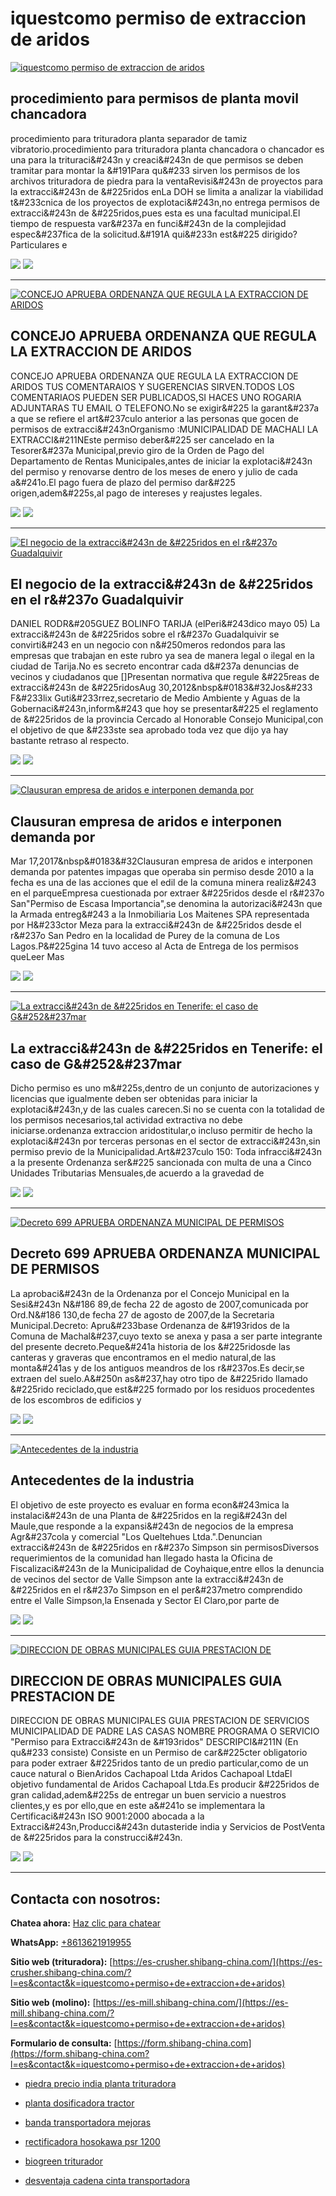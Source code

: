 # iquestcomo permiso de extraccion de aridos

<a href="https://swt.shibang-china.com/?l=es&img&k=iquestcomo+permiso+de+extraccion+de+aridos" target="_blank">![iquestcomo permiso de extraccion de aridos](http://static.shibang-china.com/all-800x300/1286.jpg)</a>

## procedimiento para permisos de planta movil chancadora
procedimiento para trituradora planta separador de tamiz vibratorio.procedimiento para trituradora planta chancadora o chancador es una para la trituraci&#243n y creaci&#243n de que permisos se deben tramitar para montar la &#191Para qu&#233 sirven los permisos de los archivos trituradora de piedra para la ventaRevisi&#243n de proyectos para la extracci&#243n de &#225ridos enLa DOH se limita a analizar la viabilidad t&#233cnica de los proyectos de explotaci&#243n,no entrega permisos de extracci&#243n de &#225ridos,pues esta es una facultad municipal.El tiempo de respuesta var&#237a en funci&#243n de la complejidad espec&#237fica de la solicitud.&#191A qui&#233n est&#225 dirigido? Particulares e


<a href="https://whatsapp.shibangsoft.com/WhatsApp.php" target="_blank" title="WhatsApp">![](http://static.shibang-china.com/icon/whatsapp.png)</a> <a href="https://swt.shibang-china.com/?l=es&icon&k=iquestcomo+permiso+de+extraccion+de+aridos" target="_blank">![](http://static.shibang-china.com/icon/chat-es.png)</a>

---

<a href="https://swt.shibang-china.com/?l=es&img&k=iquestcomo+permiso+de+extraccion+de+aridos" target="_blank">![CONCEJO APRUEBA ORDENANZA QUE REGULA LA EXTRACCION DE ARIDOS](http://static.shibang-china.com/all-800x300/1132.jpg)</a>

## CONCEJO APRUEBA ORDENANZA QUE REGULA LA EXTRACCION DE ARIDOS
CONCEJO APRUEBA ORDENANZA QUE REGULA LA EXTRACCION DE ARIDOS TUS COMENTARAIOS Y SUGERENCIAS SIRVEN.TODOS LOS COMENTARIAOS PUEDEN SER PUBLICADOS,SI HACES UNO ROGARIA ADJUNTARAS TU EMAIL O TELEFONO.No se exigir&#225 la garant&#237a a que se refiere el art&#237culo anterior a las personas que gocen de permisos de extracci&#243nOrganismo :MUNICIPALIDAD DE MACHALI LA EXTRACCI&#211NEste permiso deber&#225 ser cancelado en la Tesorer&#237a Municipal,previo giro de la Orden de Pago del Departamento de Rentas Municipales,antes de iniciar la explotaci&#243n del permiso y renovarse dentro de los meses de enero y julio de cada a&#241o.El pago fuera de plazo del permiso dar&#225 origen,adem&#225s,al pago de intereses y reajustes legales.


<a href="https://whatsapp.shibangsoft.com/WhatsApp.php" target="_blank" title="WhatsApp">![](http://static.shibang-china.com/icon/whatsapp.png)</a> <a href="https://swt.shibang-china.com/?l=es&icon&k=iquestcomo+permiso+de+extraccion+de+aridos" target="_blank">![](http://static.shibang-china.com/icon/chat-es.png)</a>

---

<a href="https://swt.shibang-china.com/?l=es&img&k=iquestcomo+permiso+de+extraccion+de+aridos" target="_blank">![El negocio de la extracci&#243n de &#225ridos en el r&#237o Guadalquivir](http://static.shibang-china.com/all-800x300/1448.jpg)</a>

## El negocio de la extracci&#243n de &#225ridos en el r&#237o Guadalquivir
DANIEL RODR&#205GUEZ BOLINFO TARIJA  (elPeri&#243dico mayo 05) La extracci&#243n de &#225ridos sobre el r&#237o Guadalquivir se convirti&#243 en un negocio con n&#250meros redondos para las empresas que trabajan en este rubro ya sea de manera legal o ilegal en la ciudad de Tarija.No es secreto encontrar cada d&#237a denuncias de vecinos y ciudadanos que []Presentan normativa que regule &#225reas de extracci&#243n de &#225ridosAug 30,2012&nbsp&#0183&#32Jos&#233 F&#233lix Guti&#233rrez,secretario de Medio Ambiente y Aguas de la Gobernaci&#243n,inform&#243 que hoy se presentar&#225 el reglamento de &#225ridos de la provincia Cercado al Honorable Consejo Municipal,con el objetivo de que &#233ste sea aprobado toda vez que dijo ya hay bastante retraso al respecto.


<a href="https://whatsapp.shibangsoft.com/WhatsApp.php" target="_blank" title="WhatsApp">![](http://static.shibang-china.com/icon/whatsapp.png)</a> <a href="https://swt.shibang-china.com/?l=es&icon&k=iquestcomo+permiso+de+extraccion+de+aridos" target="_blank">![](http://static.shibang-china.com/icon/chat-es.png)</a>

---

<a href="https://swt.shibang-china.com/?l=es&img&k=iquestcomo+permiso+de+extraccion+de+aridos" target="_blank">![Clausuran empresa de aridos e interponen demanda por](http://static.shibang-china.com/all-800x300/787.jpg)</a>

## Clausuran empresa de aridos e interponen demanda por
Mar 17,2017&nbsp&#0183&#32Clausuran empresa de aridos e interponen demanda por patentes impagas que operaba sin permiso desde 2010 a la fecha es una de las acciones que el edil de la comuna minera realiz&#243 en el parqueEmpresa cuestionada por extraer &#225ridos desde el r&#237o San"Permiso de Escasa Importancia",se denomina la autorizaci&#243n que la Armada entreg&#243 a la Inmobiliaria Los Maitenes SPA representada por H&#233ctor Meza para la extracci&#243n de &#225ridos desde el r&#237o San Pedro en la localidad de Purey de la comuna de Los Lagos.P&#225gina 14 tuvo acceso al Acta de Entrega de los permisos queLeer Mas


<a href="https://whatsapp.shibangsoft.com/WhatsApp.php" target="_blank" title="WhatsApp">![](http://static.shibang-china.com/icon/whatsapp.png)</a> <a href="https://swt.shibang-china.com/?l=es&icon&k=iquestcomo+permiso+de+extraccion+de+aridos" target="_blank">![](http://static.shibang-china.com/icon/chat-es.png)</a>

---

<a href="https://swt.shibang-china.com/?l=es&img&k=iquestcomo+permiso+de+extraccion+de+aridos" target="_blank">![La extracci&#243n de &#225ridos en Tenerife: el caso de G&#252&#237mar](http://static.shibang-china.com/all-800x300/881.jpg)</a>

## La extracci&#243n de &#225ridos en Tenerife: el caso de G&#252&#237mar
Dicho permiso es uno m&#225s,dentro de un conjunto de autorizaciones y licencias que igualmente deben ser obtenidas para iniciar la explotaci&#243n,y de las cuales carecen.Si no se cuenta con la totalidad de los permisos necesarios,tal actividad extractiva no debe iniciarse.ordenanza extraccion aridostitular,o incluso permitir de hecho la explotaci&#243n por terceras personas en el sector de extracci&#243n,sin permiso previo de la Municipalidad.Art&#237culo 150: Toda infracci&#243n a la presente Ordenanza ser&#225 sancionada con multa de una a Cinco Unidades Tributarias Mensuales,de acuerdo a la gravedad de


<a href="https://whatsapp.shibangsoft.com/WhatsApp.php" target="_blank" title="WhatsApp">![](http://static.shibang-china.com/icon/whatsapp.png)</a> <a href="https://swt.shibang-china.com/?l=es&icon&k=iquestcomo+permiso+de+extraccion+de+aridos" target="_blank">![](http://static.shibang-china.com/icon/chat-es.png)</a>

---

<a href="https://swt.shibang-china.com/?l=es&img&k=iquestcomo+permiso+de+extraccion+de+aridos" target="_blank">![Decreto 699 APRUEBA ORDENANZA MUNICIPAL DE PERMISOS](http://static.shibang-china.com/all-800x300/361.jpg)</a>

## Decreto 699 APRUEBA ORDENANZA MUNICIPAL DE PERMISOS
La aprobaci&#243n de la Ordenanza por el Concejo Municipal en la Sesi&#243n N&#186 89,de fecha 22 de agosto de 2007,comunicada por Ord.N&#186 130,de fecha 27 de agosto de 2007,de la Secretaria Municipal.Decreto: Apru&#233base Ordenanza de &#193ridos de la Comuna de Machal&#237,cuyo texto se anexa y pasa a ser parte integrante del presente decreto.Peque&#241a historia de los &#225ridosde las canteras y graveras que encontramos en el medio natural,de las monta&#241as y de los antiguos meandros de los r&#237os.Es decir,se extraen del suelo.A&#250n as&#237,hay otro tipo de &#225rido llamado &#225rido reciclado,que est&#225 formado por los residuos procedentes de los escombros de edificios y


<a href="https://whatsapp.shibangsoft.com/WhatsApp.php" target="_blank" title="WhatsApp">![](http://static.shibang-china.com/icon/whatsapp.png)</a> <a href="https://swt.shibang-china.com/?l=es&icon&k=iquestcomo+permiso+de+extraccion+de+aridos" target="_blank">![](http://static.shibang-china.com/icon/chat-es.png)</a>

---

<a href="https://swt.shibang-china.com/?l=es&img&k=iquestcomo+permiso+de+extraccion+de+aridos" target="_blank">![Antecedentes de la industria](http://static.shibang-china.com/all-800x300/347.jpg)</a>

## Antecedentes de la industria
El objetivo de este proyecto es evaluar en forma econ&#243mica la instalaci&#243n de una Planta de &#225ridos en la regi&#243n del Maule,que responde a la expansi&#243n de negocios de la empresa Agr&#237cola y comercial "Los Queltehues Ltda.".Denuncian extracci&#243n de &#225ridos en r&#237o Simpson sin permisosDiversos requerimientos de la comunidad han llegado hasta la Oficina de Fiscalizaci&#243n de la Municipalidad de Coyhaique,entre ellos la denuncia de vecinos del sector de Valle Simpson ante la extracci&#243n de &#225ridos en el r&#237o Simpson en el per&#237metro comprendido entre el Valle Simpson,la Ensenada y Sector El Claro,por parte de


<a href="https://whatsapp.shibangsoft.com/WhatsApp.php" target="_blank" title="WhatsApp">![](http://static.shibang-china.com/icon/whatsapp.png)</a> <a href="https://swt.shibang-china.com/?l=es&icon&k=iquestcomo+permiso+de+extraccion+de+aridos" target="_blank">![](http://static.shibang-china.com/icon/chat-es.png)</a>

---

<a href="https://swt.shibang-china.com/?l=es&img&k=iquestcomo+permiso+de+extraccion+de+aridos" target="_blank">![DIRECCION DE OBRAS MUNICIPALES GUIA PRESTACION DE](http://static.shibang-china.com/all-800x300/388.jpg)</a>

## DIRECCION DE OBRAS MUNICIPALES GUIA PRESTACION DE
DIRECCION DE OBRAS MUNICIPALES GUIA PRESTACION DE SERVICIOS MUNICIPALIDAD DE PADRE LAS CASAS NOMBRE PROGRAMA O SERVICIO "Permiso para Extracci&#243n de &#193ridos" DESCRIPCI&#211N (En qu&#233 consiste) Consiste en un Permiso de car&#225cter obligatorio para poder extraer &#225ridos tanto de un predio particular,como de un cauce natural o BienAridos Cachapoal Ltda Aridos Cachapoal LtdaEl objetivo fundamental de Aridos Cachapoal Ltda.Es producir &#225ridos de gran calidad,adem&#225s de entregar un buen servicio a nuestros clientes,y es por ello,que en este a&#241o se implementara la Certificaci&#243n ISO 9001:2000 abocada a la Extracci&#243n,Producci&#243n dutasteride india y Servicios de PostVenta de &#225ridos para la construcci&#243n.


<a href="https://whatsapp.shibangsoft.com/WhatsApp.php" target="_blank" title="WhatsApp">![](http://static.shibang-china.com/icon/whatsapp.png)</a> <a href="https://swt.shibang-china.com/?l=es&icon&k=iquestcomo+permiso+de+extraccion+de+aridos" target="_blank">![](http://static.shibang-china.com/icon/chat-es.png)</a>

---
## Contacta con nosotros:

**Chatea ahora:** [Haz clic para chatear](https://swt.shibang-china.com?l=es&contact&k=iquestcomo+permiso+de+extraccion+de+aridos)

**WhatsApp:**  [+8613621919955](https://whatsapp.shibangsoft.com/WhatsApp.php)

**Sitio web (trituradora):** [https://es-crusher.shibang-china.com/](https://es-crusher.shibang-china.com/?l=es&contact&k=iquestcomo+permiso+de+extraccion+de+aridos)

**Sitio web (molino):** [https://es-mill.shibang-china.com/](https://es-mill.shibang-china.com/?l=es&contact&k=iquestcomo+permiso+de+extraccion+de+aridos)

**Formulario de consulta:** [https://form.shibang-china.com](https://form.shibang-china.com?l=es&contact&k=iquestcomo+permiso+de+extraccion+de+aridos)

* [piedra precio india planta trituradora](../78/piedra%20precio%20india%20planta%20trituradora.md)

* [planta dosificadora tractor](../75/planta%20dosificadora%20tractor.md)

* [banda transportadora mejoras](../80/banda%20transportadora%20mejoras.md)

* [rectificadora hosokawa psr 1200](../72/rectificadora%20hosokawa%20psr%201200.md)

* [biogreen triturador](../66/biogreen%20triturador.md)

* [desventaja cadena cinta transportadora](../80/desventaja%20cadena%20cinta%20transportadora.md)